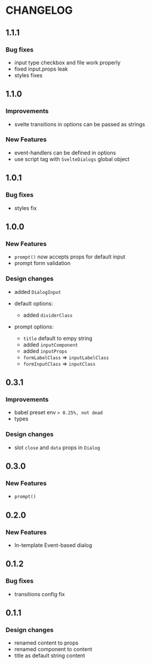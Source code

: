 # CHANGELOG

## 1.1.1

### Bug fixes

- input type checkbox and file work properly
- fixed input.props leak
- styles fixes

## 1.1.0

### Improvements

- svelte transitions in options can be passed as strings

### New Features

- event-handlers can be defined in options
- use script tag with `SvelteDialogs` global object

## 1.0.1

### Bug fixes

- styles fix

## 1.0.0

### New Features

- `prompt()` now accepts props for default input
- prompt form validation

### Design changes

- added `DialogInput`

- default options:

  - added `dividerClass`

- prompt options:
  - `title` default to empy string
  - added `inputComponent`
  - added `inputProps`
  - `formLabelClass` => `inputLabelClass`
  - `formInputClass` => `inputClass`

## 0.3.1

### Improvements

- babel preset env `> 0.25%, not dead`
- types

### Design changes

- slot `close` and `data` props in `Dialog`

## 0.3.0

### New Features

- `prompt()`

## 0.2.0

### New Features

- In-template Event-based dialog

## 0.1.2

### Bug fixes

- transitions config fix

## 0.1.1

### Design changes

- renamed content to props
- renamed component to content
- title as default string content
